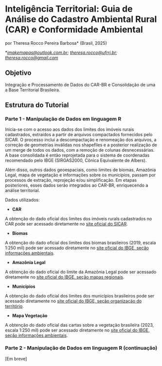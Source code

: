 # Inteligência Territorial: Guia de Análise do Cadastro Ambiental Rural (CAR) e Conformidade Ambiental

por Theresa Rocco Pereira Barbosa* (Brasil, 2025)

**imakemapas@outlook.com.br; theresa.rocco@ufrrj.br; theresa.rocco@gmail.com*

## **Objetivo**

Integração e Processamento de Dados do CAR-BR e Consolidação de uma a Base Territorial Brasileira.

## **Estrutura do Tutorial**

### **Parte 1 - Manipulação de Dados em linguagem R**

Inicia-se com o acesso aos dados dos limites dos imóveis rurais cadastrados, extraídos a partir de arquivos compactados fornecidos pelo SICAR. O processo inclui a descompactação e renomeação dos arquivos, a correção de geometrias inválidas nos shapefiles e a posterior realização de um merge de todos os dados, com a remoção de colunas desnecessárias. A base consolidada é então reprojetada para o sistema de coordenadas recomendado pelo IBGE (SIRGAS2000, Cônica Equivalente de Albers).

Além disso, outros dados geoespaciais, como limites de biomas, Amazônia Legal, mapa de vegetação e informações sobre os municípios, passam por processos de extração, reprojeção e/ou simplificação. Em etapas posteriores, esses dados serão integrados ao CAR-BR, enriquecendo a análise territorial.

Dados utilizados:

* **CAR**

A obtenção do dado oficial dos limites dos imóveis rurals cadastrados no CAR pode ser acessado diretamente no [site oficial do SICAR](https://consultapublica.car.gov.br/publico/estados/downloads).

* **Biomas** 

A obtenção do dado oficial dos limites dos biomas brasileiros (2019, escala 1:250 mil) pode ser acessado diretamente no [site oficial do IBGE, seção informações ambientais](https://www.ibge.gov.br/geociencias/informacoes-ambientais/vegetacao/15842-biomas.html?=&t=downloads).

* **Amazônia Legal**

A obtenção do dado oficial do limite da Amazônia Legal pode ser acessado diretamente no [site oficial do IBGE, seção mapas regionais](https://www.ibge.gov.br/geociencias/cartas-e-mapas/mapas-regionais/15819-amazonia-legal.html?=&t=o-que-e).

* **Municípios**

A obtenção do dado oficial dos limites dos municípios brasileiros pode ser acessado diretamente no [site oficial do IBGE, seção organização do território](https://www.ibge.gov.br/geociencias/organizacao-do-territorio/malhas-territoriais/15774-malhas.html?=&t=downloads).

* **Mapa Vegetação** 

A obtenção do dado oficial das cartas sobre a vegetação brasileira (2023, escala 1:250 mil) pode ser acessado diretamente no [site oficial do IBGE, seção informações ambientais](https://geoftp.ibge.gov.br/informacoes_ambientais/vegetacao/vetores/escala_250_mil/).

### **Parte 2 - Manipulação de Dados em linguagem R (continuação)**

[Em breve]
